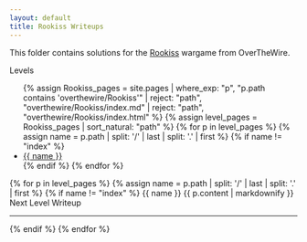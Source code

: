 ```yaml
---
layout: default
title: Rookiss Writeups
---
```


This folder contains solutions for the [Rookiss](http://overthewire.org/wargames/Rookiss/) wargame from OverTheWire.

<style>
/* Styles same as your Behemoth example – omitted here for brevity */
</style>

<div class="behemoth-container">

  <!-- Sidebar -->
  <div class="behemoth-sidebar">
    <h00>Levels</h00>
    <ul>
      {% assign Rookiss_pages = site.pages 
        | where_exp: "p", "p.path contains 'overthewire/Rookiss'" 
        | reject: "path", "overthewire/Rookiss/index.md" 
        | reject: "path", "overthewire/Rookiss/index.html" 
      %}
      {% assign level_pages = Rookiss_pages | sort_natural: "path" %}
      {% for p in level_pages %}
        {% assign name = p.path | split: '/' | last | split: '.' | first %}
        {% if name != "index" %}
          <li><a href="#{{ name }}">{{ name }}</a></li>
        {% endif %}
      {% endfor %}
    </ul>
  </div>

  <!-- Main content -->
  <div class="behemoth-content">
    {% for p in level_pages %}
      {% assign name = p.path | split: '/' | last | split: '.' | first %}
      {% if name != "index" %}
        <h00 id="{{ name }}">{{ name }}</h00>
        {{ p.content | markdownify }}
        <div class="level-banner">Next Level Writeup</div>
        <hr />
      {% endif %}
    {% endfor %}
  </div>

</div>
